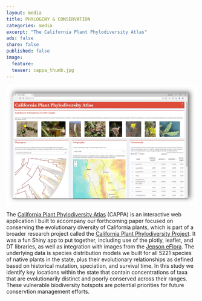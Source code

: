 ```yaml
---
layout: media
title: PHYLOGENY & CONSERVATION 
categories: media
excerpt: "The California Plant Phylodiversity Atlas"
ads: false
share: false
published: false
image:
  feature:
  teaser: cappa_thumb.jpg 
---
```


[![CAPPA](/images/cappa.png)](https://matthewkling.shinyapps.io/phylodiversity/)

The [California Plant Phylodiversity Atlas](https://matthewkling.shinyapps.io/phylodiversity/) (CAPPA) is an interactive web application I built to accompany our forthcoming paper focused on conserving the evolutionary diversity of California plants, which is part of a broader research project called the [California Plant Phylodiversity Project](http://ucjeps.berkeley.edu/bryolab/CPPP/). It was a fun Shiny app to put together, including use of the plotly, leaflet, and DT libraries, as well as integration with images from the [Jepson eFlora](http://ucjeps.berkeley.edu/eflora/). The underlying data is species distribution models we built for all 5221 species of native plants in the state, plus their evolutionary relationships as defined based on historical mutation, speciation, and survival time. In this study we identify key locations within the state that contain concentrations of taxa that are evolutionarily distinct and poorly conserved across their ranges. These vulnerable biodiversity hotspots are potential priorities for future conservtion management efforts.

